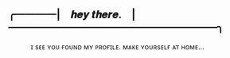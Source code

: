 ## ╭————|⠀ 𝒉𝒆𝒚 𝒕𝒉𝒆𝒓𝒆. ⠀|————————————————————╮
⠀⠀⠀⠀ ɪ sᴇᴇ ʏᴏᴜ ғᴏᴜɴᴅ ᴍʏ ᴘʀᴏғɪʟᴇ. ᴍᴀᴋᴇ ʏᴏᴜʀsᴇʟғ ᴀᴛ ʜᴏᴍᴇ...

